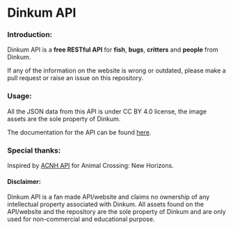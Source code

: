 # Dinkum API

### Introduction:

Dinkum API is a **free RESTful API** for **fish**, **bugs**, **critters** and **people** from Dinkum.

If any of the information on the website is wrong or outdated, please make a pull request or raise an issue on this repository.

### Usage:

All the JSON data from this API is under CC BY 4.0 license, the image assets are the sole property of Dinkum.

The documentation for the API can be found [here](https://dinkumapi.com).

### Special thanks:

Inspired by [ACNH API](https://acnhapi.com) for Animal Crossing: New Horizons.

#### Disclaimer: 
Dinkum API is a fan made API/website and claims no ownership of any intellectual property associated with Dinkum. All assets found on the API/website and the repository are the sole property of Dinkum and are only used for non-commercial and educational purpose.
